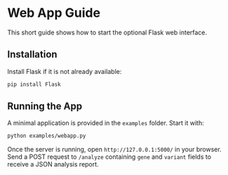 # Web App Guide

This short guide shows how to start the optional Flask web interface.

## Installation

Install Flask if it is not already available:

```bash
pip install Flask
```

## Running the App

A minimal application is provided in the `examples` folder. Start it with:

```bash
python examples/webapp.py
```

Once the server is running, open `http://127.0.0.1:5000/` in your browser. Send a
POST request to `/analyze` containing `gene` and `variant` fields to receive a
JSON analysis report.

